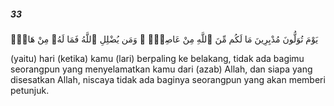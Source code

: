 ##### 33

<span class="ayah">يَوْمَ تُوَلُّونَ مُدْبِرِينَ مَا لَكُم مِّنَ ٱللَّهِ مِنْ عَاصِمٍۢ ۗ وَمَن يُضْلِلِ ٱللَّهُ فَمَا لَهُۥ مِنْ هَادٍۢ</span>

<span class="ayah_translation">(yaitu) hari (ketika) kamu (lari) berpaling ke belakang, tidak ada bagimu seorangpun yang menyelamatkan kamu dari (azab) Allah, dan siapa yang disesatkan Allah, niscaya tidak ada baginya seorangpun yang akan memberi petunjuk.</span>
